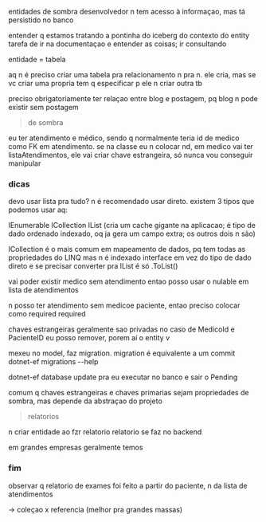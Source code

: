 entidades de sombra
desenvolvedor n tem acesso à informaçao, mas tá persistido no banco

entender q estamos tratando a pontinha do iceberg do contexto do entity
tarefa de ir na documentaçao e entender as coisas; ir consultando

entidade = tabela

aq n é preciso criar uma tabela pra relacionamento n pra n.
ele cria, mas se vc criar uma propria tem q especificar p ele n criar outra tb

preciso obrigatoriamente ter relaçao entre blog e postagem, pq blog n pode existir sem postagem

> de sombra

eu ter atendimento e médico, sendo q normalmente teria id de medico como FK em atendimento. se na classe eu n colocar nd, em medico vai ter listaAtendimentos, ele vai criar chave estrangeira, só  nunca vou conseguir manipular


### dicas

devo usar lista pra tudo?
n é recomendado usar direto. 
existem 3 tipos que podemos usar aq:

IEnumerable
ICollection
IList (cria um cache gigante na aplicacao; é tipo de dado ordenado indexado, oq ja gera um campo extra; os outros dois n são)

ICollection é o mais comum em mapeamento de dados, pq tem todas as propriedades do LINQ mas n é indexado
interface em vez do tipo de dado direto
e se precisar converter pra IList é só .ToList()



vai poder existir medico sem atendimento
entao posso usar o nulable em lista de atendimentos

n posso ter atendimento sem medicoe paciente, entao preciso colocar como required
required

chaves estrangeiras geralmente sao privadas
no caso de MedicoId e PacienteID eu posso remover, porem aí o entity v

> 

mexeu no model, faz migration. migration é equivalente a um commit
dotnet-ef migrations --help

dotnet-ef database update pra eu executar no banco e sair o Pending

comum q chaves estrangeiras e chaves primarias sejam propriedades de sombra, mas depende da abstraçao do projeto

> relatorios

n criar entidade ao fzr relatorio
relatorio se faz no backend

em grandes empresas geralmente temos


### fim

observar q relatorio de exames foi feito a partir do paciente, n da lista de atendimentos

-> coleçao x referencia (melhor pra grandes massas)